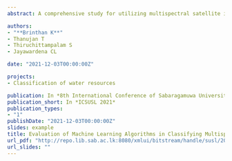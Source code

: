 ```yaml
---
abstract: A comprehensive study for utilizing multispectral satellite imagery to enhance novel environmental monitoring techniques is crucial in terms of accuracy, processing time, and cost for a sustainable triple bottom. The accurate classification of water bodies from other features optimizes spatiotemporal analysis to address global challenges. Therefore, this study emerges as the new research frontier in proposing an apt algorithm for recognizing water resources and coastline in Sri Lanka. This study explores the potential of using classification algorithms for geospatial assessments and applications with their accuracy and reliability. The acquired Collection 2 Level 2 Landsat 8 imagery was geometrically and radiometrically pre-processed, and a false-colour composite was produced from the bands, short-wave infrared, red and near-infrared. A total of 280 training samples were created with the reference pixels of 50.13 percent for water bodies and 49.87 percent for other features. The confusion matrix was generated using a distinct set of 500 random points for each classification technique, and the F-score and kappa coefficient were calculated for the accuracy assessment. The study depicts that the supervised algorithms, Support Vector Machine, Maximum Likelihood and Random Trees, and unsupervised algorithm, ISO Cluster perform equally in classifying water bodies and other features with higher kappa coefficient exceeding 0.95. Out of these, ISO Cluster was efficient than other algorithms due to reduced handling time. The findings enhance the decision-making ability on extracting surface water bodies using freely available 30 m spatial resolution imagery.

authors:
- "**Brinthan K**"
- Thanujan T 
- Thiruchittampalam S
- Jayawardena CL

date: "2021-12-03T00:00:00Z"

projects:
- Classification of water resources

publication: In *8th International Conference of Sabaragamuwa University of Sri Lanka.*
publication_short: In *ICSUSL 2021*
publication_types:
- "1"
publishDate: "2021-12-03T00:00:00Z"
slides: example
title: Evaluation of Machine Learning Algorithms in Classifying Multispectral Imagery on Waterbody Extraction
url_pdf: "http://repo.lib.sab.ac.lk:8080/xmlui/bitstream/handle/susl/2082/142_ICSUSL_Abstract_Book_ICSUSL_2021%20Final.pdf?sequence=1"
url_slides: ""
---
```


